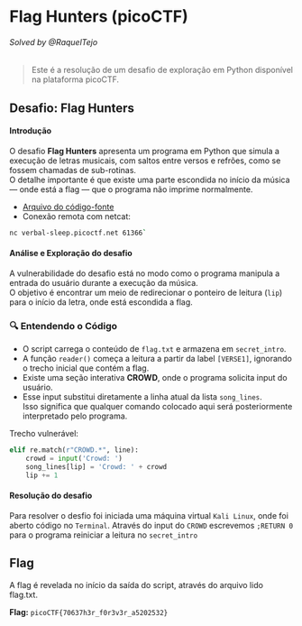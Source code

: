 # Flag Hunters (picoCTF)  
###### Solved by @RaquelTejo  

> Este é a resolução de um desafio de exploração em Python disponível na plataforma picoCTF.  

## Desafio: Flag Hunters  
#### Introdução  

O desafio **Flag Hunters** apresenta um programa em Python que simula a execução de letras musicais, com saltos entre versos e refrões, como se fossem chamadas de sub-rotinas.  
O detalhe importante é que existe uma parte escondida no início da música — onde está a flag — que o programa não imprime normalmente.  

- [Arquivo do código-fonte](https://challenge-files.picoctf.net/c_verbal_sleep/16af4dbf5dde07d6b920829561f50f7afe9e9e457733e422537c64525e1a6772/lyric-reader.py)
- Conexão remota com netcat:   

```bash 
nc verbal-sleep.picoctf.net 61366`
```

#### Análise e Exploração do desafio 

A vulnerabilidade do desafio está no modo como o programa manipula a entrada do usuário durante a execução da música.  
O objetivo é encontrar um meio de redirecionar o ponteiro de leitura (`lip`) para o início da letra, onde está escondida a flag.  

### 🔍 Entendendo o Código  

- O script carrega o conteúdo de `flag.txt` e armazena em `secret_intro`.  
- A função `reader()` começa a leitura a partir da label `[VERSE1]`, ignorando o trecho inicial que contém a flag.  
- Existe uma seção interativa **CROWD**, onde o programa solicita input do usuário.  
- Esse input substitui diretamente a linha atual da lista `song_lines`.  
  Isso significa que qualquer comando colocado aqui será posteriormente interpretado pelo programa.  

Trecho vulnerável:  

```python
elif re.match(r"CROWD.*", line):
    crowd = input('Crowd: ')
    song_lines[lip] = 'Crowd: ' + crowd 
    lip += 1
```
#### Resolução do desafio

Para resolver o desfio foi iniciada uma máquina virtual `Kali Linux`, onde foi aberto código no `Terminal`.
Através do input do `CROWD` escrevemos `;RETURN 0` para o programa reiniciar a leitura no `secret_intro` 

## Flag 

A flag é revelada no início da saída do script, através do arquivo lido flag.txt.

**Flag:** `picoCTF{70637h3r_f0r3v3r_a5202532}`
